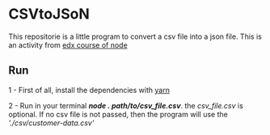 # CSVtoJSoN

This repositorie is a little program to convert a csv file into a json file. This is an activity from [edx course of node](https://courses.edx.org/courses/course-v1:Microsoft+DEV283x+2T2017/course/)

## Run

1 - First of all, install the dependencies with [yarn](yarnpkg.com/)

2 - Run in your terminal ***node . path/to/csv_file.csv***. the *csv_file.csv* is optional. If no csv file is not passed, then the program will use the *'./csv/customer-data.csv'*
